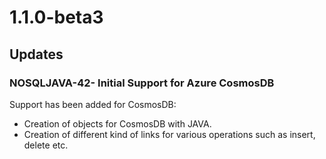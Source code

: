 # 1.1.0-beta3

## Updates

### NOSQLJAVA-42- Initial Support for Azure CosmosDB

Support has been added for CosmosDB:
- Creation of objects for CosmosDB with JAVA.
- Creation of different kind of links for various operations such as insert, delete etc.

